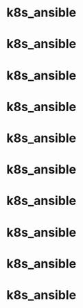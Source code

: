 # k8s_ansible
# k8s_ansible
# k8s_ansible
# k8s_ansible
# k8s_ansible
# k8s_ansible
# k8s_ansible
# k8s_ansible
# k8s_ansible
# k8s_ansible
